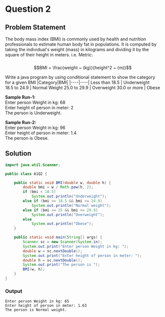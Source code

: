 # Question 2
## Problem Statement
The body mass index (BMI) is commonly used by health and nutrition professionals to estimate human  body  fat  in  populations.  It  is  computed  by  taking  the  individual's  weight  (mass)  in kilograms and dividing it by the square of their height in meters. i.e. 
Metric: <br>  
$$BMI = \frac{weight ~ (kg)}{height^2 ~ (m)}$$ 
 
Write a java program by using conditional statement to show the category for a given BMI
|Category|BMI|
|----|----|
Less than 18.5 | Underweight  
18.5 to 24.9 | Normal Weight 
25.0 to 29.9 | Overweight
30.0 or more | Obese

__Sample Run-1:__ <br>
Enter person Weight in kg: 68 <br>
Enter height of person in meter: 2 <br>
The person is Underweight. <br>

__Sample Run-2:__ <br>
Enter person Weight in kg: 96 <br>
Enter height of person in meter: 1.4 <br>
The person is Obese.<br>

## Solution

```java
import java.util.Scanner;

public class A1Q2 {

    public static void BMI(double w, double h) {
        double bmi = w / Math.pow(h, 2);
        if (bmi < 18.5)
            System.out.println("Underweight");
        else if (bmi >= 18.5 && bmi <= 24.9)
            System.out.println("Normal weight");
        else if (bmi >= 25 && bmi <= 29.9)
            System.out.println("Overweight");
        else
            System.out.println("Obese");
    }

    public static void main(String[] args) {
        Scanner sc = new Scanner(System.in);
        System.out.print("Enter person Weight in kg: ");
        double w = sc.nextDouble();
        System.out.print("Enter height of person in meter: ");
        double h = sc.nextDouble();
        System.out.print("The person is ");
        BMI(w, h);
    }
}

```

### Output
``` 
Enter person Weight in kg: 65 
Enter height of person in meter: 1.63 
The person is Normal weight.
```